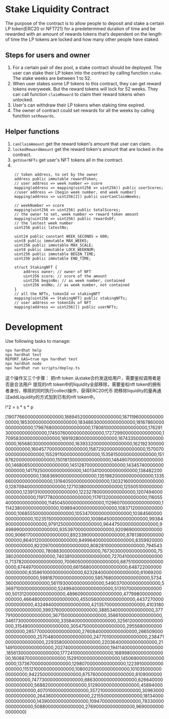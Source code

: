 # Stake Liquidity Contract

The purpose of the contract is to allow people to deposit and stake a certain LP token(ERC20 or NFT721) for a predetermined duration of time and be rewarded with an amount of rewards tokens that’s dependent on the length of time the LP tokens are locked and how many other people have staked.

## Steps for users and owner

1. For a certain pair of dex pool, a stake contract should be deployed. The user can stake their LP token into the contract by calling function `stake`. The stake weeks are between 1 to 52.
2. When user stakes some LP tokens to this contract, they can get reward tokens everyweek. But the reward tokens will lock for 52 weeks. They can call function `claimReward` to claim their reward tokens when unlocked.
3. User's can withdraw their LP tokens when staking time expired.
4. The owner of contract could set rewards for all the weeks by calling function `setRewards`.

## Helper functions
1. `canClaimAmount` get the reward token's amount that user can claim.
2. `lockedRewardAmount` get the reward token's amount that are locked in the contract.
3. `getUserNFTs` get user's NFT tokens all in the contract.
4. 
```shell
    // token address, to set by the owner
    address public immutable rewardToken;
    // user address => week number => score
    mapping(address => mapping(uint256 => uint256)) public userScores;
    //user address => [begin week number, end week number]
    mapping(address => uint256[2]) public userCanClaimWeeks;

    // weekNumber => score
    mapping(uint256 => uint256) public totalScores;
    // the owner to set, week number => reward token amount
    mapping(uint256 => uint256) public rewardsOf;
    // the lastest week number
    uint256 public latestNo;

    uint24 public constant WEEK_SECONDS = 600;
    uint8 public immutable MAX_WEEKS;
    uint256 public immutable MAX_SCALE;
    uint8 public immutable LOCK_WEEKNUM;
    uint256 public immutable BEGIN_TIME;
    uint256 public immutable END_TIME;

    struct StakingNFT {
        address owner; // owner of NFT
        uint256 score; // score of the amount
        uint256 beginNo; // as week number, contained
        uint256 endNo; // as week number, not contained
    }
    // all the NFTs, tokenId => stakingNFT
    mapping(uint256 => StakingNFT) public stakingNFTs;
    // user address => tokenIds of NFT
    mapping(address => uint256[]) public userNFTs;
```


# Development
Use following tasks to manage:
```shell
npx hardhat help
npx hardhat test
REPORT_GAS=true npx hardhat test
npx hardhat node
npx hardhat run scripts/deploy.ts
```

这个操作又三个步骤：
把nft token 从stake合约发送给用户，需要鉴权调用者是否是合法用户
提现的nft token中的liquidity全部移除，需要鉴权nft token的拥有者身份，移除的同时执行collect操作，获得ERC20代币
把移除liquidity的量再通过addLiquidity的方式加到已有的nft token中。

l^2 = s * s * p

[190776600000000000000,188945200000000000000,187119600000000000000,185300000000000000000,183486300000000000000,181678600000000000000,179876800000000000000,178081000000000000000,176291300000000000000,174507600000000000000,172729900000000000000,170958300000000000000,169192800000000000000,167433500000000000000,165680300000000000000,163933200000000000000,162192300000000000000,160457700000000000000,158729200000000000000,157007000000000000000,155291100000000000000,153581500000000000000,151878200000000000000,150181300000000000000,148490700000000000000,146806500000000000000,145128700000000000000,143457400000000000000,141792500000000000000,140134100000000000000,138482200000000000000,136836900000000000000,135198200000000000000,133566000000000000000,131940500000000000000,130321600000000000000,128709400000000000000,127103800000000000000,125505100000000000000,123913100000000000000,122327800000000000000,120749400000000000000,119177800000000000000,117613200000000000000,116055400000000000000,114504500000000000000,112960700000000000000,111423800000000000000,109894000000000000000,108371200000000000000,106855500000000000000,105347000000000000000,103845600000000000000,102351500000000000000,100864500000000000000,99384900000000000000,97912500000000000000,96447500000000000000,94989900000000000000,93539700000000000000,92096900000000000000,90661700000000000000,89233900000000000000,87813800000000000000,86401200000000000000,84996400000000000000,83599200000000000000,82209700000000000000,80828100000000000000,79454300000000000000,78088300000000000000,76730300000000000000,75380200000000000000,74038100000000000000,72704100000000000000,71378200000000000000,70060500000000000000,68751000000000000000,67449700000000000000,66156800000000000000,64872200000000000000,63596100000000000000,62328400000000000000,61069200000000000000,59818700000000000000,58576800000000000000,57343600000000000000,56119300000000000000,54903700000000000000,53697100000000000000,52499400000000000000,51310700000000000000,50131200000000000000,48960900000000000000,47799800000000000000,46648000000000000000,45505600000000000000,44372700000000000000,43249400000000000000,42135700000000000000,41031800000000000000,39937600000000000000,38853400000000000000,37779100000000000000,36715000000000000000,35661000000000000000,34617300000000000000,33584000000000000000,32561200000000000000,31549000000000000000,30547500000000000000,29556800000000000000,28577000000000000000,27608400000000000000,26650900000000000000,25704800000000000000,24770100000000000000,23847100000000000000,22935800000000000000,22036400000000000000,21149100000000000000,20274000000000000000,19411400000000000000,18561300000000000000,17724100000000000000,16899800000000000000,16088700000000000000,15291000000000000000,14506900000000000000,13736700000000000000,12980700000000000000,12239100000000000000,11512100000000000000,10800200000000000000,10103500000000000000,9422500000000000000,8757600000000000000,8109000000000000000,7477300000000000000,6863000000000000000,6266400000000000000,5688200000000000000,5129000000000000000,4589400000000000000,4070100000000000000,3572100000000000000,3096300000000000000,2643600000000000000,2215500000000000000,1813400000000000000,1439000000000000000,1094700000000000000,783300000000000000,508800000000000000,276900000000000000,96900000000000000]